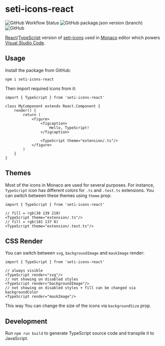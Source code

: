 # seti-icons-react

![GitHub Workflow Status](https://img.shields.io/github/workflow/status/hopeless-programmer-online/seti-icons-react/Node.js%20CI)
![GitHub package.json version (branch)](https://img.shields.io/github/package-json/v/hopeless-programmer-online/seti-icons-react)
![GitHub](https://img.shields.io/github/license/hopeless-programmer-online/seti-icons-react)

[React](https://github.com/facebook/react)/[TypeScript](https://github.com/microsoft/TypeScript) version of [seti-icons](https://www.npmjs.com/package/seti-icons) used in [Monaco](https://github.com/Microsoft/monaco-editor) editor which powers [Visual Studio Code](https://github.com/Microsoft/vscode).

## Usage

Install the package from GitHub:

```
npm i seti-icons-react
```

Then import required icons from it:

```tsx
import { TypeScript } from 'seti-icons-react'

class MyComponent extends React.Component {
    render() {
        return (
            <figure>
                <figcaption>
                    Hello, TypeScript!
                </figcaption>

                <TypeScript theme="extension/.ts"/>
            </figure>
        )
    }
}
```

## Themes

Most of the icons in Monaco are used for several purposes. For instance, `TypeScript` icon has different colors for `.ts` and `.test.ts` extensions.
You can switch between these themes using `theme` prop:

```tsx
import { TypeScript } from 'seti-icons-react'

// fill = rgb(38 139 210)
<TypeScript theme="extension/.ts"/>
// fill = rgb(181 137 0)
<TypeScript theme="extension/.test.ts"/>
```

## CSS Render

You can switch between `svg`, `backgroundImage` and `maskImage` render:

```tsx
import { TypeScript } from 'seti-icons-react'

// always visible
<TypeScript render="svg"/>
// not showing on disabled styles
<TypeScript render="backgroundImage"/>
// not showing on disabled styles + fill can be changed via backgroundColor
<TypeScript render="maskImage"/>
```

This way You can change the size of the icons via `backgroundSize` prop.

## Development

Run `npm run build` to generate TypeScript source code and transpile it to JavaScript.
